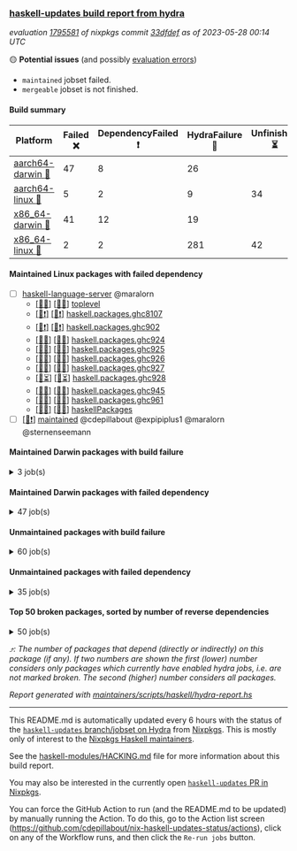 ### [haskell-updates build report from hydra](https://hydra.nixos.org/jobset/nixpkgs/haskell-updates)
*evaluation [1795581](https://hydra.nixos.org/eval/1795581) of nixpkgs commit [33dfdef](https://github.com/NixOS/nixpkgs/commits/33dfdef1d3893a49c28247a5b2104b2257056f87) as of 2023-05-28 00:14 UTC*

:yellow_circle: **Potential issues** (and possibly [evaluation errors](https://hydra.nixos.org/jobset/nixpkgs/haskell-updates))
  * `maintained` jobset failed.
  * `mergeable` jobset is not finished.

#### Build summary

 | Platform | Failed :x: | DependencyFailed :heavy_exclamation_mark: | HydraFailure :construction: | Unfinished :hourglass_flowing_sand: | Success :heavy_check_mark: | 
 | --- | --- | --- | --- | --- | --- | 
 | [aarch64-darwin :green_apple:](https://hydra.nixos.org/eval/1795581?filter=.aarch64-darwin) | 47 | 8 | 26 |  | 6433 | 
 | [aarch64-linux :iphone:](https://hydra.nixos.org/eval/1795581?filter=.aarch64-linux) | 5 | 2 | 9 | 34 | 6559 | 
 | [x86_64-darwin :apple:](https://hydra.nixos.org/eval/1795581?filter=.x86_64-darwin) | 41 | 12 | 19 |  | 6462 | 
 | [x86_64-linux :penguin:](https://hydra.nixos.org/eval/1795581?filter=.x86_64-linux) | 2 | 2 | 281 | 42 | 6329 | 
#### Maintained Linux packages with failed dependency
- [ ] [haskell-language-server](https://hydra.nixos.org/eval/1795581?filter=haskell-language-server) @maralorn
  - [[:iphone::construction:]](https://hydra.nixos.org/build/220674954) [[:penguin::construction:]](https://hydra.nixos.org/build/220668556) [toplevel](https://hydra.nixos.org/eval/1795581?filter=haskell-language-server)
  - [[:iphone::heavy_exclamation_mark:]](https://hydra.nixos.org/build/221745292) [[:penguin::heavy_exclamation_mark:]](https://hydra.nixos.org/build/221745296) [haskell.packages.ghc8107](https://hydra.nixos.org/eval/1795581?filter=haskell.packages.ghc8107.haskell-language-server)
  - [[:iphone::heavy_exclamation_mark:]](https://hydra.nixos.org/build/221745294) [[:penguin::heavy_exclamation_mark:]](https://hydra.nixos.org/build/221745299) [haskell.packages.ghc902](https://hydra.nixos.org/eval/1795581?filter=haskell.packages.ghc902.haskell-language-server)
  - [[:iphone::construction:]](https://hydra.nixos.org/build/220667219) [[:penguin::construction:]](https://hydra.nixos.org/build/220672480) [haskell.packages.ghc924](https://hydra.nixos.org/eval/1795581?filter=haskell.packages.ghc924.haskell-language-server)
  - [[:iphone::construction:]](https://hydra.nixos.org/build/220680070) [[:penguin::construction:]](https://hydra.nixos.org/build/220675760) [haskell.packages.ghc925](https://hydra.nixos.org/eval/1795581?filter=haskell.packages.ghc925.haskell-language-server)
  - [[:iphone::construction:]](https://hydra.nixos.org/build/220671491) [[:penguin::construction:]](https://hydra.nixos.org/build/220669832) [haskell.packages.ghc926](https://hydra.nixos.org/eval/1795581?filter=haskell.packages.ghc926.haskell-language-server)
  - [[:iphone::construction:]](https://hydra.nixos.org/build/220668489) [[:penguin::construction:]](https://hydra.nixos.org/build/220670980) [haskell.packages.ghc927](https://hydra.nixos.org/eval/1795581?filter=haskell.packages.ghc927.haskell-language-server)
  - [[:iphone::hourglass_flowing_sand:]](https://hydra.nixos.org/build/221815896) [[:penguin::hourglass_flowing_sand:]](https://hydra.nixos.org/build/221815898) [haskell.packages.ghc928](https://hydra.nixos.org/eval/1795581?filter=haskell.packages.ghc928.haskell-language-server)
  - [[:iphone::construction:]](https://hydra.nixos.org/build/220679066) [[:penguin::construction:]](https://hydra.nixos.org/build/220677753) [haskell.packages.ghc945](https://hydra.nixos.org/eval/1795581?filter=haskell.packages.ghc945.haskell-language-server)
  - [[:iphone::construction:]](https://hydra.nixos.org/build/220673971) [[:penguin::construction:]](https://hydra.nixos.org/build/220672856) [haskell.packages.ghc961](https://hydra.nixos.org/eval/1795581?filter=haskell.packages.ghc961.haskell-language-server)
  - [[:iphone::construction:]](https://hydra.nixos.org/build/220667119) [[:penguin::construction:]](https://hydra.nixos.org/build/220675067) [haskellPackages](https://hydra.nixos.org/eval/1795581?filter=haskellPackages.haskell-language-server)
- [ ] [[:penguin::heavy_exclamation_mark:]](https://hydra.nixos.org/build/221799697) [maintained](https://hydra.nixos.org/eval/1795581?filter=maintained) @cdepillabout @expipiplus1 @maralorn @sternenseemann
#### Maintained Darwin packages with build failure
<details><summary>3 job(s) </summary>

- [ ] [gitit](https://hydra.nixos.org/eval/1795581?filter=gitit) @Profpatsch @sternenseemann
  - [[:green_apple::x:]](https://hydra.nixos.org/build/221789160) [[:apple::heavy_check_mark:]](https://hydra.nixos.org/build/221788917) [toplevel](https://hydra.nixos.org/eval/1795581?filter=gitit)
  - [[:green_apple::heavy_check_mark:]](https://hydra.nixos.org/build/221788954) [[:apple::heavy_check_mark:]](https://hydra.nixos.org/build/221789016) [haskellPackages](https://hydra.nixos.org/eval/1795581?filter=haskellPackages.gitit)
</details>

#### Maintained Darwin packages with failed dependency
<details><summary>47 job(s) </summary>

- [ ] [cabal2nix](https://hydra.nixos.org/eval/1795581?filter=cabal2nix) @sternenseemann
  - [[:green_apple::heavy_check_mark:]](https://hydra.nixos.org/build/221799765) [[:apple::heavy_exclamation_mark:]](https://hydra.nixos.org/build/221799661) [toplevel](https://hydra.nixos.org/eval/1795581?filter=cabal2nix)
  - [[:green_apple::heavy_check_mark:]](https://hydra.nixos.org/build/220677603) [[:apple::heavy_check_mark:]](https://hydra.nixos.org/build/220680026) [haskell.packages.ghc8107](https://hydra.nixos.org/eval/1795581?filter=haskell.packages.ghc8107.cabal2nix)
  -  [[:apple::heavy_check_mark:]](https://hydra.nixos.org/build/220675559) [haskell.packages.ghc884](https://hydra.nixos.org/eval/1795581?filter=haskell.packages.ghc884.cabal2nix)
  - [[:green_apple::heavy_check_mark:]](https://hydra.nixos.org/build/220664235) [[:apple::heavy_check_mark:]](https://hydra.nixos.org/build/220662951) [haskell.packages.ghc902](https://hydra.nixos.org/eval/1795581?filter=haskell.packages.ghc902.cabal2nix)
  - [[:green_apple::heavy_check_mark:]](https://hydra.nixos.org/build/220664789) [[:apple::heavy_check_mark:]](https://hydra.nixos.org/build/220678995) [haskell.packages.ghc924](https://hydra.nixos.org/eval/1795581?filter=haskell.packages.ghc924.cabal2nix)
  - [[:green_apple::heavy_check_mark:]](https://hydra.nixos.org/build/220674255) [[:apple::heavy_check_mark:]](https://hydra.nixos.org/build/220681030) [haskell.packages.ghc925](https://hydra.nixos.org/eval/1795581?filter=haskell.packages.ghc925.cabal2nix)
  - [[:green_apple::heavy_check_mark:]](https://hydra.nixos.org/build/220678701) [[:apple::heavy_check_mark:]](https://hydra.nixos.org/build/220674814) [haskell.packages.ghc926](https://hydra.nixos.org/eval/1795581?filter=haskell.packages.ghc926.cabal2nix)
  - [[:green_apple::heavy_check_mark:]](https://hydra.nixos.org/build/220671418) [[:apple::heavy_check_mark:]](https://hydra.nixos.org/build/220673140) [haskell.packages.ghc927](https://hydra.nixos.org/eval/1795581?filter=haskell.packages.ghc927.cabal2nix)
  - [[:green_apple::heavy_check_mark:]](https://hydra.nixos.org/build/221815885) [[:apple::heavy_check_mark:]](https://hydra.nixos.org/build/221815857) [haskell.packages.ghc928](https://hydra.nixos.org/eval/1795581?filter=haskell.packages.ghc928.cabal2nix)
  - [[:green_apple::heavy_check_mark:]](https://hydra.nixos.org/build/220672751) [[:apple::heavy_check_mark:]](https://hydra.nixos.org/build/220676712) [haskell.packages.ghc945](https://hydra.nixos.org/eval/1795581?filter=haskell.packages.ghc945.cabal2nix)
  - [[:green_apple::heavy_check_mark:]](https://hydra.nixos.org/build/220680877) [[:apple::heavy_check_mark:]](https://hydra.nixos.org/build/220672412) [haskellPackages](https://hydra.nixos.org/eval/1795581?filter=haskellPackages.cabal2nix)
- [ ] [ghc](https://hydra.nixos.org/eval/1795581?filter=ghc) @cdepillabout @expipiplus1 @guibou @maralorn @sternenseemann
  - [[:green_apple::heavy_check_mark:]](https://hydra.nixos.org/build/219807464) [[:apple::heavy_check_mark:]](https://hydra.nixos.org/build/219802173) [haskellPackages](https://hydra.nixos.org/eval/1795581?filter=haskellPackages.ghc)
  - [[:green_apple::heavy_check_mark:]](https://hydra.nixos.org/build/221799693) [[:apple::heavy_exclamation_mark:]](https://hydra.nixos.org/build/221799757) [pkgsCross.ghcjs.haskell.packages.ghcHEAD](https://hydra.nixos.org/eval/1795581?filter=pkgsCross.ghcjs.haskell.packages.ghcHEAD.ghc)
  - [[:green_apple::heavy_check_mark:]](https://hydra.nixos.org/build/221799634) [[:apple::heavy_exclamation_mark:]](https://hydra.nixos.org/build/221799632) [pkgsCross.ghcjs.haskellPackages](https://hydra.nixos.org/eval/1795581?filter=pkgsCross.ghcjs.haskellPackages.ghc)
- [ ] [haskell-language-server](https://hydra.nixos.org/eval/1795581?filter=haskell-language-server) @maralorn
  - [[:green_apple::construction:]](https://hydra.nixos.org/build/220671651) [[:apple::construction:]](https://hydra.nixos.org/build/220674674) [toplevel](https://hydra.nixos.org/eval/1795581?filter=haskell-language-server)
  - [[:green_apple::heavy_exclamation_mark:]](https://hydra.nixos.org/build/221745303) [[:apple::heavy_exclamation_mark:]](https://hydra.nixos.org/build/221745302) [haskell.packages.ghc8107](https://hydra.nixos.org/eval/1795581?filter=haskell.packages.ghc8107.haskell-language-server)
  - [[:green_apple::heavy_exclamation_mark:]](https://hydra.nixos.org/build/221745291) [[:apple::heavy_exclamation_mark:]](https://hydra.nixos.org/build/221745297) [haskell.packages.ghc902](https://hydra.nixos.org/eval/1795581?filter=haskell.packages.ghc902.haskell-language-server)
  - [[:green_apple::construction:]](https://hydra.nixos.org/build/220669910) [[:apple::construction:]](https://hydra.nixos.org/build/220673658) [haskell.packages.ghc924](https://hydra.nixos.org/eval/1795581?filter=haskell.packages.ghc924.haskell-language-server)
  - [[:green_apple::construction:]](https://hydra.nixos.org/build/220678891) [[:apple::construction:]](https://hydra.nixos.org/build/220673143) [haskell.packages.ghc925](https://hydra.nixos.org/eval/1795581?filter=haskell.packages.ghc925.haskell-language-server)
  - [[:green_apple::construction:]](https://hydra.nixos.org/build/220678748) [[:apple::construction:]](https://hydra.nixos.org/build/220664423) [haskell.packages.ghc926](https://hydra.nixos.org/eval/1795581?filter=haskell.packages.ghc926.haskell-language-server)
  - [[:green_apple::construction:]](https://hydra.nixos.org/build/220666573) [[:apple::construction:]](https://hydra.nixos.org/build/220666424) [haskell.packages.ghc927](https://hydra.nixos.org/eval/1795581?filter=haskell.packages.ghc927.haskell-language-server)
  - [[:green_apple::heavy_exclamation_mark:]](https://hydra.nixos.org/build/221815839) [[:apple::heavy_exclamation_mark:]](https://hydra.nixos.org/build/221815833) [haskell.packages.ghc928](https://hydra.nixos.org/eval/1795581?filter=haskell.packages.ghc928.haskell-language-server)
  - [[:green_apple::construction:]](https://hydra.nixos.org/build/220665154) [[:apple::construction:]](https://hydra.nixos.org/build/220671071) [haskell.packages.ghc945](https://hydra.nixos.org/eval/1795581?filter=haskell.packages.ghc945.haskell-language-server)
  - [[:green_apple::construction:]](https://hydra.nixos.org/build/220663355) [[:apple::construction:]](https://hydra.nixos.org/build/220666320) [haskell.packages.ghc961](https://hydra.nixos.org/eval/1795581?filter=haskell.packages.ghc961.haskell-language-server)
  - [[:green_apple::construction:]](https://hydra.nixos.org/build/220673221) [[:apple::construction:]](https://hydra.nixos.org/build/220666377) [haskellPackages](https://hydra.nixos.org/eval/1795581?filter=haskellPackages.haskell-language-server)
- [ ] [nix-paths](https://hydra.nixos.org/eval/1795581?filter=nix-paths) @peti
  - [[:green_apple::heavy_check_mark:]](https://hydra.nixos.org/build/221799720) [[:apple::heavy_exclamation_mark:]](https://hydra.nixos.org/build/221799681) [haskell.packages.ghc8107](https://hydra.nixos.org/eval/1795581?filter=haskell.packages.ghc8107.nix-paths)
  -  [[:apple::heavy_exclamation_mark:]](https://hydra.nixos.org/build/221799713) [haskell.packages.ghc884](https://hydra.nixos.org/eval/1795581?filter=haskell.packages.ghc884.nix-paths)
  - [[:green_apple::heavy_check_mark:]](https://hydra.nixos.org/build/221799650) [[:apple::heavy_exclamation_mark:]](https://hydra.nixos.org/build/221799759) [haskell.packages.ghc902](https://hydra.nixos.org/eval/1795581?filter=haskell.packages.ghc902.nix-paths)
  - [[:green_apple::heavy_check_mark:]](https://hydra.nixos.org/build/221799660) [[:apple::heavy_exclamation_mark:]](https://hydra.nixos.org/build/221799717) [haskell.packages.ghc924](https://hydra.nixos.org/eval/1795581?filter=haskell.packages.ghc924.nix-paths)
  - [[:green_apple::heavy_check_mark:]](https://hydra.nixos.org/build/221799631) [[:apple::heavy_exclamation_mark:]](https://hydra.nixos.org/build/221799721) [haskell.packages.ghc925](https://hydra.nixos.org/eval/1795581?filter=haskell.packages.ghc925.nix-paths)
  - [[:green_apple::heavy_check_mark:]](https://hydra.nixos.org/build/221799738) [[:apple::heavy_exclamation_mark:]](https://hydra.nixos.org/build/221799732) [haskell.packages.ghc926](https://hydra.nixos.org/eval/1795581?filter=haskell.packages.ghc926.nix-paths)
  - [[:green_apple::heavy_check_mark:]](https://hydra.nixos.org/build/221799705) [[:apple::heavy_exclamation_mark:]](https://hydra.nixos.org/build/221799753) [haskell.packages.ghc927](https://hydra.nixos.org/eval/1795581?filter=haskell.packages.ghc927.nix-paths)
  - [[:green_apple::heavy_check_mark:]](https://hydra.nixos.org/build/221815878) [[:apple::heavy_exclamation_mark:]](https://hydra.nixos.org/build/221815837) [haskell.packages.ghc928](https://hydra.nixos.org/eval/1795581?filter=haskell.packages.ghc928.nix-paths)
  - [[:green_apple::heavy_check_mark:]](https://hydra.nixos.org/build/221799749) [[:apple::heavy_exclamation_mark:]](https://hydra.nixos.org/build/221799683) [haskell.packages.ghc945](https://hydra.nixos.org/eval/1795581?filter=haskell.packages.ghc945.nix-paths)
  - [[:green_apple::heavy_check_mark:]](https://hydra.nixos.org/build/221799657) [[:apple::heavy_exclamation_mark:]](https://hydra.nixos.org/build/221799740) [haskell.packages.ghc961](https://hydra.nixos.org/eval/1795581?filter=haskell.packages.ghc961.nix-paths)
  - [[:green_apple::heavy_check_mark:]](https://hydra.nixos.org/build/221799652) [[:apple::heavy_exclamation_mark:]](https://hydra.nixos.org/build/221799678) [haskellPackages](https://hydra.nixos.org/eval/1795581?filter=haskellPackages.nix-paths)
- [ ] [nvfetcher](https://hydra.nixos.org/eval/1795581?filter=nvfetcher) @berberman
  - [[:green_apple::heavy_check_mark:]](https://hydra.nixos.org/build/221799685) [[:apple::heavy_exclamation_mark:]](https://hydra.nixos.org/build/221799664) [toplevel](https://hydra.nixos.org/eval/1795581?filter=nvfetcher)
  - [[:green_apple::heavy_check_mark:]](https://hydra.nixos.org/build/221799761) [[:apple::heavy_exclamation_mark:]](https://hydra.nixos.org/build/221799640) [haskellPackages](https://hydra.nixos.org/eval/1795581?filter=haskellPackages.nvfetcher)
- [ ] [[:green_apple::heavy_exclamation_mark:]](https://hydra.nixos.org/build/220674599) [[:apple::construction:]](https://hydra.nixos.org/build/220665526) [haskellPackages.streamly-lmdb](https://hydra.nixos.org/eval/1795581?filter=haskellPackages.streamly-lmdb) @shlok
- [ ] [update-nix-fetchgit](https://hydra.nixos.org/eval/1795581?filter=update-nix-fetchgit) @expipiplus1 @sorki
  - [[:green_apple::heavy_check_mark:]](https://hydra.nixos.org/build/221799745) [[:apple::heavy_exclamation_mark:]](https://hydra.nixos.org/build/221799626) [toplevel](https://hydra.nixos.org/eval/1795581?filter=update-nix-fetchgit)
  - [[:green_apple::heavy_check_mark:]](https://hydra.nixos.org/build/221799630) [[:apple::heavy_exclamation_mark:]](https://hydra.nixos.org/build/221799689) [haskellPackages](https://hydra.nixos.org/eval/1795581?filter=haskellPackages.update-nix-fetchgit)
</details>

#### Unmaintained packages with build failure
<details><summary>60 job(s) </summary>

- [ ] [[:green_apple::x:]](https://hydra.nixos.org/build/220667266) [[:iphone::heavy_check_mark:]](https://hydra.nixos.org/build/220672591) [[:apple::heavy_check_mark:]](https://hydra.nixos.org/build/220666229) [[:penguin::heavy_check_mark:]](https://hydra.nixos.org/build/220663004) [haskellPackages.di-core](https://hydra.nixos.org/eval/1795581?filter=haskellPackages.di-core)  :arrow_heading_up: 8 | 11
- [ ] [[:green_apple::x:]](https://hydra.nixos.org/build/221759939) [[:iphone::hourglass_flowing_sand:]](https://hydra.nixos.org/build/221759945) [[:apple::x:]](https://hydra.nixos.org/build/221759859) [[:penguin::hourglass_flowing_sand:]](https://hydra.nixos.org/build/221759933) [haskellPackages.inline-r](https://hydra.nixos.org/eval/1795581?filter=haskellPackages.inline-r)  :arrow_heading_up: 1 | 4
- [ ] [[:green_apple::heavy_check_mark:]](https://hydra.nixos.org/build/219814299) [[:iphone::x:]](https://hydra.nixos.org/build/219825954) [[:apple::heavy_check_mark:]](https://hydra.nixos.org/build/219822238) [[:penguin::heavy_check_mark:]](https://hydra.nixos.org/build/219821736) [haskellPackages.long-double](https://hydra.nixos.org/eval/1795581?filter=haskellPackages.long-double)  :arrow_heading_up: 1 | 2
- [ ] [[:green_apple::x:]](https://hydra.nixos.org/build/220663914) [[:iphone::heavy_check_mark:]](https://hydra.nixos.org/build/220667392) [[:apple::construction:]](https://hydra.nixos.org/build/220663478) [[:penguin::heavy_check_mark:]](https://hydra.nixos.org/build/220664487) [haskellPackages.posix-socket](https://hydra.nixos.org/eval/1795581?filter=haskellPackages.posix-socket)  :arrow_heading_up: 1 | 2
- [ ] [[:green_apple::x:]](https://hydra.nixos.org/build/219822134) [[:iphone::heavy_check_mark:]](https://hydra.nixos.org/build/220654727) [[:apple::x:]](https://hydra.nixos.org/build/219812749) [[:penguin::heavy_check_mark:]](https://hydra.nixos.org/build/220654786) [haskellPackages.openal-ffi](https://hydra.nixos.org/eval/1795581?filter=haskellPackages.openal-ffi)  :arrow_heading_up: 1 | 1
- [ ] [[:green_apple::heavy_check_mark:]](https://hydra.nixos.org/build/219822225) [[:iphone::x:]](https://hydra.nixos.org/build/219803223) [[:apple::heavy_check_mark:]](https://hydra.nixos.org/build/219803406) [[:penguin::heavy_check_mark:]](https://hydra.nixos.org/build/219805721) [haskellPackages.freetype2](https://hydra.nixos.org/eval/1795581?filter=haskellPackages.freetype2)  :arrow_heading_up: 0 | 11
- [ ] [[:green_apple::x:]](https://hydra.nixos.org/build/219812129) [[:iphone::heavy_check_mark:]](https://hydra.nixos.org/build/219809287) [[:apple::x:]](https://hydra.nixos.org/build/219811502) [[:penguin::heavy_check_mark:]](https://hydra.nixos.org/build/219816947) [haskellPackages.llvm-tf](https://hydra.nixos.org/eval/1795581?filter=haskellPackages.llvm-tf)  :arrow_heading_up: 0 | 6
- [ ] [[:green_apple::construction:]](https://hydra.nixos.org/build/220664003) [[:iphone::heavy_check_mark:]](https://hydra.nixos.org/build/220664160) [[:apple::x:]](https://hydra.nixos.org/build/220668969) [[:penguin::heavy_check_mark:]](https://hydra.nixos.org/build/220670378) [haskellPackages.pipes-zlib](https://hydra.nixos.org/eval/1795581?filter=haskellPackages.pipes-zlib)  :arrow_heading_up: 0 | 5
- [ ] [[:green_apple::x:]](https://hydra.nixos.org/build/220662956) [[:iphone::heavy_check_mark:]](https://hydra.nixos.org/build/220675345) [[:apple::heavy_check_mark:]](https://hydra.nixos.org/build/220676979) [[:penguin::heavy_check_mark:]](https://hydra.nixos.org/build/220665680) [haskellPackages.folds](https://hydra.nixos.org/eval/1795581?filter=haskellPackages.folds)  :arrow_heading_up: 0 | 3
- [ ] [[:green_apple::x:]](https://hydra.nixos.org/build/219813459) [[:iphone::x:]](https://hydra.nixos.org/build/219807333) [[:apple::heavy_check_mark:]](https://hydra.nixos.org/build/219815125) [[:penguin::heavy_check_mark:]](https://hydra.nixos.org/build/219809651) [haskellPackages.picosat](https://hydra.nixos.org/eval/1795581?filter=haskellPackages.picosat)  :arrow_heading_up: 0 | 3
- [ ] [[:green_apple::x:]](https://hydra.nixos.org/build/219800520) [[:iphone::heavy_check_mark:]](https://hydra.nixos.org/build/219812915) [[:apple::heavy_check_mark:]](https://hydra.nixos.org/build/219810990) [[:penguin::heavy_check_mark:]](https://hydra.nixos.org/build/219819715) [haskellPackages.LibZip](https://hydra.nixos.org/eval/1795581?filter=haskellPackages.LibZip)  :arrow_heading_up: 0 | 2
- [ ] [[:green_apple::heavy_check_mark:]](https://hydra.nixos.org/build/220675337) [[:iphone::heavy_check_mark:]](https://hydra.nixos.org/build/220674799) [[:apple::x:]](https://hydra.nixos.org/build/220673501) [[:penguin::heavy_check_mark:]](https://hydra.nixos.org/build/220674366) [haskellPackages.quic](https://hydra.nixos.org/eval/1795581?filter=haskellPackages.quic)  :arrow_heading_up: 0 | 2
- [ ] [[:green_apple::x:]](https://hydra.nixos.org/build/220667776) [[:iphone::heavy_check_mark:]](https://hydra.nixos.org/build/220663749) [[:apple::heavy_check_mark:]](https://hydra.nixos.org/build/220663336) [[:penguin::heavy_check_mark:]](https://hydra.nixos.org/build/220680678) [haskellPackages.rocksdb-haskell](https://hydra.nixos.org/eval/1795581?filter=haskellPackages.rocksdb-haskell)  :arrow_heading_up: 0 | 2
- [ ] [[:green_apple::construction:]](https://hydra.nixos.org/build/220674495) [[:iphone::heavy_check_mark:]](https://hydra.nixos.org/build/220670948) [[:apple::x:]](https://hydra.nixos.org/build/220672647) [[:penguin::heavy_check_mark:]](https://hydra.nixos.org/build/220665306) [haskellPackages.h-raylib](https://hydra.nixos.org/eval/1795581?filter=haskellPackages.h-raylib)  :arrow_heading_up: 0 | 1
- [ ] [[:green_apple::x:]](https://hydra.nixos.org/build/219825934) [[:iphone::heavy_check_mark:]](https://hydra.nixos.org/build/219821588) [[:apple::x:]](https://hydra.nixos.org/build/219816946) [[:penguin::heavy_check_mark:]](https://hydra.nixos.org/build/219801127) [haskellPackages.hamid](https://hydra.nixos.org/eval/1795581?filter=haskellPackages.hamid)  :arrow_heading_up: 0 | 1
- [ ] [[:green_apple::x:]](https://hydra.nixos.org/build/219819697) [[:iphone::heavy_check_mark:]](https://hydra.nixos.org/build/219822624) [[:apple::x:]](https://hydra.nixos.org/build/219800704) [[:penguin::heavy_check_mark:]](https://hydra.nixos.org/build/219816187) [haskellPackages.huckleberry](https://hydra.nixos.org/eval/1795581?filter=haskellPackages.huckleberry)  :arrow_heading_up: 0 | 1
- [ ] [[:green_apple::heavy_check_mark:]](https://hydra.nixos.org/build/220680094) [[:iphone::heavy_check_mark:]](https://hydra.nixos.org/build/220667181) [[:apple::heavy_check_mark:]](https://hydra.nixos.org/build/220669571) [[:penguin::x:]](https://hydra.nixos.org/build/220680646) [haskellPackages.openai-servant](https://hydra.nixos.org/eval/1795581?filter=haskellPackages.openai-servant)  :arrow_heading_up: 0 | 1
- [ ] [[:green_apple::x:]](https://hydra.nixos.org/build/219820633) [[:iphone::heavy_check_mark:]](https://hydra.nixos.org/build/219806252) [[:apple::x:]](https://hydra.nixos.org/build/219824785) [[:penguin::heavy_check_mark:]](https://hydra.nixos.org/build/219812547) [haskellPackages.select](https://hydra.nixos.org/eval/1795581?filter=haskellPackages.select)  :arrow_heading_up: 0 | 1
- [ ] [[:green_apple::x:]](https://hydra.nixos.org/build/220664008) [[:iphone::heavy_check_mark:]](https://hydra.nixos.org/build/220669896) [[:apple::x:]](https://hydra.nixos.org/build/220668553) [[:penguin::heavy_check_mark:]](https://hydra.nixos.org/build/220664077) [haskellPackages.sysinfo](https://hydra.nixos.org/eval/1795581?filter=haskellPackages.sysinfo)  :arrow_heading_up: 0 | 1
- [ ] [[:green_apple::heavy_check_mark:]](https://hydra.nixos.org/build/220666676) [[:iphone::heavy_check_mark:]](https://hydra.nixos.org/build/220677456) [[:apple::x:]](https://hydra.nixos.org/build/220679040) [[:penguin::heavy_check_mark:]](https://hydra.nixos.org/build/220663626) [haskellPackages.FractalArt](https://hydra.nixos.org/eval/1795581?filter=haskellPackages.FractalArt) 
- [ ] [[:green_apple::heavy_check_mark:]](https://hydra.nixos.org/build/219804981) [[:iphone::x:]](https://hydra.nixos.org/build/219820285) [[:apple::heavy_check_mark:]](https://hydra.nixos.org/build/219811233) [[:penguin::heavy_check_mark:]](https://hydra.nixos.org/build/219808597) [haskellPackages.HsASA](https://hydra.nixos.org/eval/1795581?filter=haskellPackages.HsASA) 
- [ ] [[:green_apple::x:]](https://hydra.nixos.org/build/219814180) [[:iphone::heavy_check_mark:]](https://hydra.nixos.org/build/220654625) [[:apple::x:]](https://hydra.nixos.org/build/219800504) [[:penguin::heavy_check_mark:]](https://hydra.nixos.org/build/220654775) [haskellPackages.al](https://hydra.nixos.org/eval/1795581?filter=haskellPackages.al) 
- [ ] [[:green_apple::heavy_check_mark:]](https://hydra.nixos.org/build/220668788) [[:iphone::heavy_check_mark:]](https://hydra.nixos.org/build/220668407) [[:apple::x:]](https://hydra.nixos.org/build/220675331) [[:penguin::heavy_check_mark:]](https://hydra.nixos.org/build/220669322) [haskellPackages.env-extra](https://hydra.nixos.org/eval/1795581?filter=haskellPackages.env-extra) 
- [ ] [[:green_apple::construction:]](https://hydra.nixos.org/build/220666028) [[:iphone::heavy_check_mark:]](https://hydra.nixos.org/build/220673941) [[:apple::x:]](https://hydra.nixos.org/build/220667021) [[:penguin::heavy_check_mark:]](https://hydra.nixos.org/build/220668977) [haskellPackages.epub-tools](https://hydra.nixos.org/eval/1795581?filter=haskellPackages.epub-tools) 
- [ ] [[:green_apple::x:]](https://hydra.nixos.org/build/220679754) [[:iphone::heavy_check_mark:]](https://hydra.nixos.org/build/220663220) [[:apple::heavy_check_mark:]](https://hydra.nixos.org/build/220666586) [[:penguin::heavy_check_mark:]](https://hydra.nixos.org/build/220669034) [haskellPackages.executable-hash](https://hydra.nixos.org/eval/1795581?filter=haskellPackages.executable-hash) 
- [ ] [[:green_apple::x:]](https://hydra.nixos.org/build/219809876) [[:iphone::heavy_check_mark:]](https://hydra.nixos.org/build/219804080) [[:apple::x:]](https://hydra.nixos.org/build/219823069) [[:penguin::heavy_check_mark:]](https://hydra.nixos.org/build/219807643) [haskellPackages.float128](https://hydra.nixos.org/eval/1795581?filter=haskellPackages.float128) 
- [ ] [[:green_apple::x:]](https://hydra.nixos.org/build/219801234) [[:iphone::heavy_check_mark:]](https://hydra.nixos.org/build/219826945) [[:apple::x:]](https://hydra.nixos.org/build/219804199) [[:penguin::heavy_check_mark:]](https://hydra.nixos.org/build/219813269) [haskellPackages.fudgets](https://hydra.nixos.org/eval/1795581?filter=haskellPackages.fudgets) 
- [ ] [[:green_apple::x:]](https://hydra.nixos.org/build/220663823) [[:iphone::heavy_check_mark:]](https://hydra.nixos.org/build/220667000) [[:apple::x:]](https://hydra.nixos.org/build/220681099) [[:penguin::heavy_check_mark:]](https://hydra.nixos.org/build/220677047) [haskellPackages.gerrit](https://hydra.nixos.org/eval/1795581?filter=haskellPackages.gerrit) 
- [ ] [[:green_apple::x:]](https://hydra.nixos.org/build/220664698) [[:apple::construction:]](https://hydra.nixos.org/build/220666452) [haskellPackages.gtk-mac-integration](https://hydra.nixos.org/eval/1795581?filter=haskellPackages.gtk-mac-integration) 
- [ ] [[:green_apple::x:]](https://hydra.nixos.org/build/220665066) [[:apple::construction:]](https://hydra.nixos.org/build/220677797) [haskellPackages.gtk3-mac-integration](https://hydra.nixos.org/eval/1795581?filter=haskellPackages.gtk3-mac-integration) 
- [ ] [[:green_apple::x:]](https://hydra.nixos.org/build/220665837) [[:iphone::heavy_check_mark:]](https://hydra.nixos.org/build/220676244) [[:apple::x:]](https://hydra.nixos.org/build/220671509) [[:penguin::heavy_check_mark:]](https://hydra.nixos.org/build/220678334) [haskellPackages.hinotify-conduit](https://hydra.nixos.org/eval/1795581?filter=haskellPackages.hinotify-conduit) 
- [ ] [[:green_apple::x:]](https://hydra.nixos.org/build/221789035) [[:iphone::construction:]](https://hydra.nixos.org/build/220666984) [[:apple::x:]](https://hydra.nixos.org/build/221788751) [[:penguin::x:]](https://hydra.nixos.org/build/220670881) [haskellPackages.hprox](https://hydra.nixos.org/eval/1795581?filter=haskellPackages.hprox) 
- [ ] [[:green_apple::x:]](https://hydra.nixos.org/build/219821028) [[:iphone::heavy_check_mark:]](https://hydra.nixos.org/build/219807066) [[:apple::x:]](https://hydra.nixos.org/build/219813734) [[:penguin::heavy_check_mark:]](https://hydra.nixos.org/build/219804801) [haskellPackages.hsshellscript](https://hydra.nixos.org/eval/1795581?filter=haskellPackages.hsshellscript) 
- [ ] [[:green_apple::x:]](https://hydra.nixos.org/build/219810435) [[:iphone::heavy_check_mark:]](https://hydra.nixos.org/build/219825726) [[:apple::x:]](https://hydra.nixos.org/build/219811526) [[:penguin::heavy_check_mark:]](https://hydra.nixos.org/build/219822429) [haskellPackages.hssourceinfo](https://hydra.nixos.org/eval/1795581?filter=haskellPackages.hssourceinfo) 
- [ ] [[:green_apple::construction:]](https://hydra.nixos.org/build/220678028) [[:iphone::heavy_check_mark:]](https://hydra.nixos.org/build/220663334) [[:apple::x:]](https://hydra.nixos.org/build/220676920) [[:penguin::heavy_check_mark:]](https://hydra.nixos.org/build/220667254) [haskellPackages.hunspell-hs](https://hydra.nixos.org/eval/1795581?filter=haskellPackages.hunspell-hs) 
- [ ] [[:apple::x:]](https://hydra.nixos.org/build/220679278) [[:penguin::heavy_check_mark:]](https://hydra.nixos.org/build/220668669) [haskellPackages.inline-asm](https://hydra.nixos.org/eval/1795581?filter=haskellPackages.inline-asm) 
- [ ] [[:green_apple::x:]](https://hydra.nixos.org/build/220675129) [[:iphone::heavy_check_mark:]](https://hydra.nixos.org/build/220666017) [[:apple::x:]](https://hydra.nixos.org/build/220672131) [[:penguin::heavy_check_mark:]](https://hydra.nixos.org/build/220668910) [haskellPackages.interprocess](https://hydra.nixos.org/eval/1795581?filter=haskellPackages.interprocess) 
- [ ] [[:green_apple::x:]](https://hydra.nixos.org/build/220663530) [[:iphone::heavy_check_mark:]](https://hydra.nixos.org/build/220678870) [[:apple::x:]](https://hydra.nixos.org/build/220678665) [[:penguin::heavy_check_mark:]](https://hydra.nixos.org/build/220675835) [haskellPackages.intricacy](https://hydra.nixos.org/eval/1795581?filter=haskellPackages.intricacy) 
- [ ] [[:green_apple::x:]](https://hydra.nixos.org/build/220666058) [[:iphone::heavy_check_mark:]](https://hydra.nixos.org/build/220677206) [[:apple::x:]](https://hydra.nixos.org/build/220676170) [[:penguin::heavy_check_mark:]](https://hydra.nixos.org/build/220677537) [haskellPackages.ipcvar](https://hydra.nixos.org/eval/1795581?filter=haskellPackages.ipcvar) 
- [ ] [[:green_apple::x:]](https://hydra.nixos.org/build/219800542) [[:apple::x:]](https://hydra.nixos.org/build/219820765) [haskellPackages.kqueue](https://hydra.nixos.org/eval/1795581?filter=haskellPackages.kqueue) 
- [ ] [[:green_apple::x:]](https://hydra.nixos.org/build/220663666) [[:iphone::heavy_check_mark:]](https://hydra.nixos.org/build/220666513) [[:apple::heavy_check_mark:]](https://hydra.nixos.org/build/220674246) [[:penguin::heavy_check_mark:]](https://hydra.nixos.org/build/220671788) [haskellPackages.leveldb-haskell-fork](https://hydra.nixos.org/eval/1795581?filter=haskellPackages.leveldb-haskell-fork) 
- [ ] [[:green_apple::x:]](https://hydra.nixos.org/build/219822295) [[:iphone::heavy_check_mark:]](https://hydra.nixos.org/build/219818808) [[:apple::x:]](https://hydra.nixos.org/build/219814308) [[:penguin::heavy_check_mark:]](https://hydra.nixos.org/build/219826096) [haskellPackages.linux-framebuffer](https://hydra.nixos.org/eval/1795581?filter=haskellPackages.linux-framebuffer) 
- [ ] [[:green_apple::x:]](https://hydra.nixos.org/build/220678588) [[:iphone::heavy_check_mark:]](https://hydra.nixos.org/build/220669681) [[:apple::x:]](https://hydra.nixos.org/build/220665896) [[:penguin::heavy_check_mark:]](https://hydra.nixos.org/build/220666608) [haskellPackages.memzero](https://hydra.nixos.org/eval/1795581?filter=haskellPackages.memzero) 
- [ ] [[:green_apple::x:]](https://hydra.nixos.org/build/221799709) [[:iphone::hourglass_flowing_sand:]](https://hydra.nixos.org/build/221799669) [[:apple::heavy_exclamation_mark:]](https://hydra.nixos.org/build/221799699) [[:penguin::hourglass_flowing_sand:]](https://hydra.nixos.org/build/221799767) [haskellPackages.nix-serve-ng](https://hydra.nixos.org/eval/1795581?filter=haskellPackages.nix-serve-ng) 
- [ ] [[:green_apple::x:]](https://hydra.nixos.org/build/220669328) [[:iphone::heavy_check_mark:]](https://hydra.nixos.org/build/220672682) [[:apple::construction:]](https://hydra.nixos.org/build/220663980) [[:penguin::heavy_check_mark:]](https://hydra.nixos.org/build/220677561) [haskellPackages.persistent-pagination](https://hydra.nixos.org/eval/1795581?filter=haskellPackages.persistent-pagination) 
- [ ] [[:green_apple::construction:]](https://hydra.nixos.org/build/220670688) [[:iphone::heavy_check_mark:]](https://hydra.nixos.org/build/220673411) [[:apple::x:]](https://hydra.nixos.org/build/220679370) [[:penguin::heavy_check_mark:]](https://hydra.nixos.org/build/220680712) [haskellPackages.phatsort](https://hydra.nixos.org/eval/1795581?filter=haskellPackages.phatsort) 
- [ ] [[:green_apple::x:]](https://hydra.nixos.org/build/220671408) [[:iphone::heavy_check_mark:]](https://hydra.nixos.org/build/220677073) [[:apple::x:]](https://hydra.nixos.org/build/220678684) [[:penguin::heavy_check_mark:]](https://hydra.nixos.org/build/220667629) [haskellPackages.ping-wrapper](https://hydra.nixos.org/eval/1795581?filter=haskellPackages.ping-wrapper) 
- [ ] [[:green_apple::x:]](https://hydra.nixos.org/build/220675618) [[:iphone::heavy_check_mark:]](https://hydra.nixos.org/build/220663840) [[:apple::x:]](https://hydra.nixos.org/build/220671638) [[:penguin::heavy_check_mark:]](https://hydra.nixos.org/build/220672243) [haskellPackages.posix-timer](https://hydra.nixos.org/eval/1795581?filter=haskellPackages.posix-timer) 
- [ ] [[:green_apple::x:]](https://hydra.nixos.org/build/220668876) [[:iphone::heavy_check_mark:]](https://hydra.nixos.org/build/220669898) [[:apple::x:]](https://hydra.nixos.org/build/220663210) [[:penguin::heavy_check_mark:]](https://hydra.nixos.org/build/220675360) [haskellPackages.procex](https://hydra.nixos.org/eval/1795581?filter=haskellPackages.procex) 
- [ ] [[:green_apple::x:]](https://hydra.nixos.org/build/220669367) [[:iphone::heavy_check_mark:]](https://hydra.nixos.org/build/220673784) [[:apple::x:]](https://hydra.nixos.org/build/220664292) [[:penguin::heavy_check_mark:]](https://hydra.nixos.org/build/220666666) [haskellPackages.pthread](https://hydra.nixos.org/eval/1795581?filter=haskellPackages.pthread) 
- [ ] [[:green_apple::x:]](https://hydra.nixos.org/build/220678297) [[:iphone::heavy_check_mark:]](https://hydra.nixos.org/build/220664354) [[:apple::x:]](https://hydra.nixos.org/build/220663049) [[:penguin::heavy_check_mark:]](https://hydra.nixos.org/build/220678586) [haskellPackages.sandwich-webdriver](https://hydra.nixos.org/eval/1795581?filter=haskellPackages.sandwich-webdriver) 
- [ ] [[:green_apple::x:]](https://hydra.nixos.org/build/221788754) [[:iphone::heavy_check_mark:]](https://hydra.nixos.org/build/220677121) [[:apple::x:]](https://hydra.nixos.org/build/221789222) [[:penguin::construction:]](https://hydra.nixos.org/build/220667381) [haskellPackages.servant-serialization](https://hydra.nixos.org/eval/1795581?filter=haskellPackages.servant-serialization) 
- [ ] [[:green_apple::construction:]](https://hydra.nixos.org/build/220680197) [[:iphone::heavy_check_mark:]](https://hydra.nixos.org/build/220666955) [[:apple::x:]](https://hydra.nixos.org/build/220675848) [[:penguin::heavy_check_mark:]](https://hydra.nixos.org/build/220664587) [haskellPackages.tailfile-hinotify](https://hydra.nixos.org/eval/1795581?filter=haskellPackages.tailfile-hinotify) 
- [ ] [[:green_apple::x:]](https://hydra.nixos.org/build/219826291) [[:iphone::heavy_check_mark:]](https://hydra.nixos.org/build/219817389) [[:apple::heavy_check_mark:]](https://hydra.nixos.org/build/219824990) [[:penguin::heavy_check_mark:]](https://hydra.nixos.org/build/219817995) [haskellPackages.unix-simple](https://hydra.nixos.org/eval/1795581?filter=haskellPackages.unix-simple) 
- [ ] [[:green_apple::x:]](https://hydra.nixos.org/build/219809361) [[:iphone::heavy_check_mark:]](https://hydra.nixos.org/build/219803711) [[:apple::heavy_check_mark:]](https://hydra.nixos.org/build/219811479) [[:penguin::heavy_check_mark:]](https://hydra.nixos.org/build/219823027) [tests.haskell.writers](https://hydra.nixos.org/eval/1795581?filter=tests.haskell.writers) 
- [ ] [[:green_apple::x:]](https://hydra.nixos.org/build/220672160) [[:iphone::x:]](https://hydra.nixos.org/build/220668648) [[:apple::heavy_check_mark:]](https://hydra.nixos.org/build/220666710) [[:penguin::heavy_check_mark:]](https://hydra.nixos.org/build/220671330) [haskellPackages.x86-64bit](https://hydra.nixos.org/eval/1795581?filter=haskellPackages.x86-64bit) 
- [ ] [[:green_apple::x:]](https://hydra.nixos.org/build/219822322) [[:iphone::heavy_check_mark:]](https://hydra.nixos.org/build/219825759) [[:apple::x:]](https://hydra.nixos.org/build/219807975) [[:penguin::heavy_check_mark:]](https://hydra.nixos.org/build/219826416) [haskellPackages.xmonad-utils](https://hydra.nixos.org/eval/1795581?filter=haskellPackages.xmonad-utils) 
- [ ] [[:green_apple::x:]](https://hydra.nixos.org/build/219801213) [[:iphone::heavy_check_mark:]](https://hydra.nixos.org/build/219810179) [[:apple::x:]](https://hydra.nixos.org/build/219804083) [[:penguin::heavy_check_mark:]](https://hydra.nixos.org/build/219808253) [haskellPackages.yoga](https://hydra.nixos.org/eval/1795581?filter=haskellPackages.yoga) 
- [ ] [[:green_apple::x:]](https://hydra.nixos.org/build/219816446) [[:iphone::heavy_check_mark:]](https://hydra.nixos.org/build/219820803) [[:apple::x:]](https://hydra.nixos.org/build/219813688) [[:penguin::heavy_check_mark:]](https://hydra.nixos.org/build/219823923) [haskellPackages.zot](https://hydra.nixos.org/eval/1795581?filter=haskellPackages.zot) 
- [ ] [[:green_apple::x:]](https://hydra.nixos.org/build/219824912) [[:iphone::heavy_check_mark:]](https://hydra.nixos.org/build/219799911) [[:apple::x:]](https://hydra.nixos.org/build/219810001) [[:penguin::heavy_check_mark:]](https://hydra.nixos.org/build/219801441) [haskellPackages.zxcvbn-c](https://hydra.nixos.org/eval/1795581?filter=haskellPackages.zxcvbn-c) 
</details>

#### Unmaintained packages with failed dependency
<details><summary>35 job(s) </summary>

- [ ] [[:green_apple::heavy_exclamation_mark:]](https://hydra.nixos.org/build/220665223) [[:iphone::heavy_check_mark:]](https://hydra.nixos.org/build/220664350) [[:apple::heavy_check_mark:]](https://hydra.nixos.org/build/220668366) [[:penguin::heavy_check_mark:]](https://hydra.nixos.org/build/220664977) [haskellPackages.di-handle](https://hydra.nixos.org/eval/1795581?filter=haskellPackages.di-handle)  :arrow_heading_up: 6 | 9
- [ ] [[:green_apple::heavy_exclamation_mark:]](https://hydra.nixos.org/build/220676567) [[:iphone::heavy_check_mark:]](https://hydra.nixos.org/build/220664825) [[:apple::heavy_check_mark:]](https://hydra.nixos.org/build/220667532) [[:penguin::heavy_check_mark:]](https://hydra.nixos.org/build/220674789) [haskellPackages.di-monad](https://hydra.nixos.org/eval/1795581?filter=haskellPackages.di-monad)  :arrow_heading_up: 6 | 9
- [ ] [hoogle](https://hydra.nixos.org/eval/1795581?filter=hoogle)  :arrow_heading_up: 3 | 4
  - [[:green_apple::heavy_check_mark:]](https://hydra.nixos.org/build/221789271) [[:iphone::heavy_check_mark:]](https://hydra.nixos.org/build/220679940) [[:apple::heavy_check_mark:]](https://hydra.nixos.org/build/221788958) [[:penguin::heavy_check_mark:]](https://hydra.nixos.org/build/220667393) [haskell.packages.ghc8107](https://hydra.nixos.org/eval/1795581?filter=haskell.packages.ghc8107.hoogle)
  -  [[:iphone::heavy_check_mark:]](https://hydra.nixos.org/build/220666273) [[:apple::heavy_check_mark:]](https://hydra.nixos.org/build/221789049) [[:penguin::heavy_check_mark:]](https://hydra.nixos.org/build/220670671) [haskell.packages.ghc884](https://hydra.nixos.org/eval/1795581?filter=haskell.packages.ghc884.hoogle)
  - [[:green_apple::heavy_check_mark:]](https://hydra.nixos.org/build/221788944) [[:iphone::heavy_check_mark:]](https://hydra.nixos.org/build/220676665) [[:apple::heavy_check_mark:]](https://hydra.nixos.org/build/221789078) [[:penguin::heavy_check_mark:]](https://hydra.nixos.org/build/220678391) [haskell.packages.ghc902](https://hydra.nixos.org/eval/1795581?filter=haskell.packages.ghc902.hoogle)
  - [[:green_apple::heavy_check_mark:]](https://hydra.nixos.org/build/221788758) [[:iphone::heavy_check_mark:]](https://hydra.nixos.org/build/220680572) [[:apple::heavy_check_mark:]](https://hydra.nixos.org/build/221788996) [[:penguin::heavy_check_mark:]](https://hydra.nixos.org/build/220675236) [haskell.packages.ghc924](https://hydra.nixos.org/eval/1795581?filter=haskell.packages.ghc924.hoogle)
  - [[:green_apple::heavy_exclamation_mark:]](https://hydra.nixos.org/build/221788804) [[:iphone::heavy_check_mark:]](https://hydra.nixos.org/build/220667661) [[:apple::heavy_check_mark:]](https://hydra.nixos.org/build/221788876) [[:penguin::heavy_check_mark:]](https://hydra.nixos.org/build/220680823) [haskell.packages.ghc925](https://hydra.nixos.org/eval/1795581?filter=haskell.packages.ghc925.hoogle)
  - [[:green_apple::heavy_check_mark:]](https://hydra.nixos.org/build/221789026) [[:iphone::heavy_check_mark:]](https://hydra.nixos.org/build/220680336) [[:apple::heavy_check_mark:]](https://hydra.nixos.org/build/221789143) [[:penguin::heavy_check_mark:]](https://hydra.nixos.org/build/220664917) [haskell.packages.ghc926](https://hydra.nixos.org/eval/1795581?filter=haskell.packages.ghc926.hoogle)
  - [[:green_apple::heavy_check_mark:]](https://hydra.nixos.org/build/221789090) [[:iphone::heavy_check_mark:]](https://hydra.nixos.org/build/220667468) [[:apple::heavy_check_mark:]](https://hydra.nixos.org/build/221789081) [[:penguin::heavy_check_mark:]](https://hydra.nixos.org/build/220668803) [haskell.packages.ghc927](https://hydra.nixos.org/eval/1795581?filter=haskell.packages.ghc927.hoogle)
  - [[:green_apple::heavy_check_mark:]](https://hydra.nixos.org/build/221815834) [[:iphone::hourglass_flowing_sand:]](https://hydra.nixos.org/build/221815817) [[:apple::heavy_check_mark:]](https://hydra.nixos.org/build/221815851) [[:penguin::hourglass_flowing_sand:]](https://hydra.nixos.org/build/221815867) [haskell.packages.ghc928](https://hydra.nixos.org/eval/1795581?filter=haskell.packages.ghc928.hoogle)
  - [[:green_apple::heavy_check_mark:]](https://hydra.nixos.org/build/221788786) [[:iphone::heavy_check_mark:]](https://hydra.nixos.org/build/220663052) [[:apple::heavy_check_mark:]](https://hydra.nixos.org/build/221788847) [[:penguin::heavy_check_mark:]](https://hydra.nixos.org/build/220667182) [haskell.packages.ghc945](https://hydra.nixos.org/eval/1795581?filter=haskell.packages.ghc945.hoogle)
  - [[:green_apple::heavy_check_mark:]](https://hydra.nixos.org/build/221788932) [[:iphone::heavy_check_mark:]](https://hydra.nixos.org/build/220678381) [[:apple::heavy_check_mark:]](https://hydra.nixos.org/build/221789263) [[:penguin::heavy_check_mark:]](https://hydra.nixos.org/build/220678298) [haskellPackages](https://hydra.nixos.org/eval/1795581?filter=haskellPackages.hoogle)
- [ ] [[:green_apple::heavy_exclamation_mark:]](https://hydra.nixos.org/build/221759898) [[:iphone::hourglass_flowing_sand:]](https://hydra.nixos.org/build/221759940) [[:apple::heavy_exclamation_mark:]](https://hydra.nixos.org/build/221759880) [[:penguin::hourglass_flowing_sand:]](https://hydra.nixos.org/build/221759862) [haskellPackages.H](https://hydra.nixos.org/eval/1795581?filter=haskellPackages.H) 
- [ ] [cabal2nix-unstable](https://hydra.nixos.org/eval/1795581?filter=cabal2nix-unstable) 
  - [[:green_apple::heavy_check_mark:]](https://hydra.nixos.org/build/221799724) [[:iphone::hourglass_flowing_sand:]](https://hydra.nixos.org/build/221799653) [[:apple::heavy_exclamation_mark:]](https://hydra.nixos.org/build/221799694) [[:penguin::hourglass_flowing_sand:]](https://hydra.nixos.org/build/221799687) [haskell.packages.ghc8107](https://hydra.nixos.org/eval/1795581?filter=haskell.packages.ghc8107.cabal2nix-unstable)
  -  [[:iphone::hourglass_flowing_sand:]](https://hydra.nixos.org/build/221799769) [[:apple::heavy_exclamation_mark:]](https://hydra.nixos.org/build/221799719) [[:penguin::hourglass_flowing_sand:]](https://hydra.nixos.org/build/221799733) [haskell.packages.ghc884](https://hydra.nixos.org/eval/1795581?filter=haskell.packages.ghc884.cabal2nix-unstable)
  - [[:green_apple::heavy_check_mark:]](https://hydra.nixos.org/build/221799629) [[:iphone::hourglass_flowing_sand:]](https://hydra.nixos.org/build/221799748) [[:apple::heavy_exclamation_mark:]](https://hydra.nixos.org/build/221799621) [[:penguin::hourglass_flowing_sand:]](https://hydra.nixos.org/build/221799648) [haskell.packages.ghc902](https://hydra.nixos.org/eval/1795581?filter=haskell.packages.ghc902.cabal2nix-unstable)
  - [[:green_apple::heavy_check_mark:]](https://hydra.nixos.org/build/221799696) [[:iphone::hourglass_flowing_sand:]](https://hydra.nixos.org/build/221799715) [[:apple::heavy_exclamation_mark:]](https://hydra.nixos.org/build/221799712) [[:penguin::hourglass_flowing_sand:]](https://hydra.nixos.org/build/221799704) [haskell.packages.ghc924](https://hydra.nixos.org/eval/1795581?filter=haskell.packages.ghc924.cabal2nix-unstable)
  - [[:green_apple::heavy_check_mark:]](https://hydra.nixos.org/build/221799633) [[:iphone::hourglass_flowing_sand:]](https://hydra.nixos.org/build/221799714) [[:apple::heavy_exclamation_mark:]](https://hydra.nixos.org/build/221799667) [[:penguin::hourglass_flowing_sand:]](https://hydra.nixos.org/build/221799625) [haskell.packages.ghc925](https://hydra.nixos.org/eval/1795581?filter=haskell.packages.ghc925.cabal2nix-unstable)
  - [[:green_apple::heavy_check_mark:]](https://hydra.nixos.org/build/221799744) [[:iphone::hourglass_flowing_sand:]](https://hydra.nixos.org/build/221799730) [[:apple::heavy_exclamation_mark:]](https://hydra.nixos.org/build/221799680) [[:penguin::hourglass_flowing_sand:]](https://hydra.nixos.org/build/221799639) [haskell.packages.ghc926](https://hydra.nixos.org/eval/1795581?filter=haskell.packages.ghc926.cabal2nix-unstable)
  - [[:green_apple::heavy_check_mark:]](https://hydra.nixos.org/build/221799750) [[:iphone::hourglass_flowing_sand:]](https://hydra.nixos.org/build/221799691) [[:apple::heavy_exclamation_mark:]](https://hydra.nixos.org/build/221799731) [[:penguin::hourglass_flowing_sand:]](https://hydra.nixos.org/build/221799679) [haskell.packages.ghc927](https://hydra.nixos.org/eval/1795581?filter=haskell.packages.ghc927.cabal2nix-unstable)
  - [[:green_apple::heavy_check_mark:]](https://hydra.nixos.org/build/221815902) [[:iphone::hourglass_flowing_sand:]](https://hydra.nixos.org/build/221815866) [[:apple::heavy_exclamation_mark:]](https://hydra.nixos.org/build/221815849) [[:penguin::hourglass_flowing_sand:]](https://hydra.nixos.org/build/221815876) [haskell.packages.ghc928](https://hydra.nixos.org/eval/1795581?filter=haskell.packages.ghc928.cabal2nix-unstable)
  - [[:green_apple::heavy_check_mark:]](https://hydra.nixos.org/build/221799638) [[:iphone::hourglass_flowing_sand:]](https://hydra.nixos.org/build/221799646) [[:apple::heavy_exclamation_mark:]](https://hydra.nixos.org/build/221799746) [[:penguin::hourglass_flowing_sand:]](https://hydra.nixos.org/build/221799692) [haskell.packages.ghc945](https://hydra.nixos.org/eval/1795581?filter=haskell.packages.ghc945.cabal2nix-unstable)
  - [[:green_apple::heavy_check_mark:]](https://hydra.nixos.org/build/221799674) [[:iphone::hourglass_flowing_sand:]](https://hydra.nixos.org/build/221799670) [[:apple::heavy_exclamation_mark:]](https://hydra.nixos.org/build/221799756) [[:penguin::hourglass_flowing_sand:]](https://hydra.nixos.org/build/221799644) [haskellPackages](https://hydra.nixos.org/eval/1795581?filter=haskellPackages.cabal2nix-unstable)
- [ ] [hello](https://hydra.nixos.org/eval/1795581?filter=hello) 
  - [[:green_apple::heavy_check_mark:]](https://hydra.nixos.org/build/219807866) [[:iphone::heavy_check_mark:]](https://hydra.nixos.org/build/219821665) [[:apple::heavy_check_mark:]](https://hydra.nixos.org/build/219804790) [[:penguin::heavy_check_mark:]](https://hydra.nixos.org/build/219825641) [haskellPackages](https://hydra.nixos.org/eval/1795581?filter=haskellPackages.hello)
  - [[:green_apple::heavy_check_mark:]](https://hydra.nixos.org/build/221799647)  [[:apple::heavy_exclamation_mark:]](https://hydra.nixos.org/build/221799743) [[:penguin::hourglass_flowing_sand:]](https://hydra.nixos.org/build/221799707) [pkgsCross.ghcjs.haskell.packages.ghcHEAD](https://hydra.nixos.org/eval/1795581?filter=pkgsCross.ghcjs.haskell.packages.ghcHEAD.hello)
  - [[:green_apple::heavy_check_mark:]](https://hydra.nixos.org/build/221799686)  [[:apple::heavy_exclamation_mark:]](https://hydra.nixos.org/build/221799695) [[:penguin::hourglass_flowing_sand:]](https://hydra.nixos.org/build/221799728) [pkgsCross.ghcjs.haskellPackages](https://hydra.nixos.org/eval/1795581?filter=pkgsCross.ghcjs.haskellPackages.hello)
  -    [[:penguin::heavy_check_mark:]](https://hydra.nixos.org/build/219801036) [pkgsMusl.haskellPackages](https://hydra.nixos.org/eval/1795581?filter=pkgsMusl.haskellPackages.hello)
  -    [[:penguin::heavy_check_mark:]](https://hydra.nixos.org/build/219801286) [pkgsStatic.haskell.packages.native-bignum.ghc927](https://hydra.nixos.org/eval/1795581?filter=pkgsStatic.haskell.packages.native-bignum.ghc927.hello)
  -    [[:penguin::heavy_check_mark:]](https://hydra.nixos.org/build/219809542) [pkgsStatic.haskellPackages](https://hydra.nixos.org/eval/1795581?filter=pkgsStatic.haskellPackages.hello)
- [ ] [[:green_apple::heavy_exclamation_mark:]](https://hydra.nixos.org/build/221759911) [[:iphone::hourglass_flowing_sand:]](https://hydra.nixos.org/build/221759863) [[:apple::heavy_exclamation_mark:]](https://hydra.nixos.org/build/221759808) [[:penguin::hourglass_flowing_sand:]](https://hydra.nixos.org/build/221759906) [haskellPackages.ihaskell-inline-r](https://hydra.nixos.org/eval/1795581?filter=haskellPackages.ihaskell-inline-r) 
- [ ] [[:green_apple::heavy_check_mark:]](https://hydra.nixos.org/build/220671859) [[:iphone::heavy_exclamation_mark:]](https://hydra.nixos.org/build/220672987) [[:apple::heavy_check_mark:]](https://hydra.nixos.org/build/220671955) [[:penguin::heavy_check_mark:]](https://hydra.nixos.org/build/220671949) [haskellPackages.rounded-hw](https://hydra.nixos.org/eval/1795581?filter=haskellPackages.rounded-hw) 
- [ ] [[:green_apple::heavy_exclamation_mark:]](https://hydra.nixos.org/build/219813925) [[:iphone::heavy_check_mark:]](https://hydra.nixos.org/build/219824945) [[:apple::heavy_exclamation_mark:]](https://hydra.nixos.org/build/219800400) [[:penguin::heavy_check_mark:]](https://hydra.nixos.org/build/219812917) [haskellPackages.xbattbar](https://hydra.nixos.org/eval/1795581?filter=haskellPackages.xbattbar) 
</details>

#### Top 50 broken packages, sorted by number of reverse dependencies
<details><summary>50 job(s) </summary>

[amazonka-core](https://packdeps.haskellers.com/reverse/amazonka-core) :arrow_heading_up: 188  
[gogol-core](https://packdeps.haskellers.com/reverse/gogol-core) :arrow_heading_up: 184  
[haskell98](https://packdeps.haskellers.com/reverse/haskell98) :arrow_heading_up: 153  
[enumerator](https://packdeps.haskellers.com/reverse/enumerator) :arrow_heading_up: 56  
[util](https://packdeps.haskellers.com/reverse/util) :arrow_heading_up: 49  
[derive](https://packdeps.haskellers.com/reverse/derive) :arrow_heading_up: 48  
[amazonka](https://packdeps.haskellers.com/reverse/amazonka) :arrow_heading_up: 46  
[cgi](https://packdeps.haskellers.com/reverse/cgi) :arrow_heading_up: 46  
[accelerate](https://packdeps.haskellers.com/reverse/accelerate) :arrow_heading_up: 42  
[TypeCompose](https://packdeps.haskellers.com/reverse/TypeCompose) :arrow_heading_up: 39  
[PrimitiveArray](https://packdeps.haskellers.com/reverse/PrimitiveArray) :arrow_heading_up: 35  
[rank1dynamic](https://packdeps.haskellers.com/reverse/rank1dynamic) :arrow_heading_up: 33  
[distributed-static](https://packdeps.haskellers.com/reverse/distributed-static) :arrow_heading_up: 31  
[distributed-process](https://packdeps.haskellers.com/reverse/distributed-process) :arrow_heading_up: 30  
[iteratee](https://packdeps.haskellers.com/reverse/iteratee) :arrow_heading_up: 29  
[polysemy-resume](https://packdeps.haskellers.com/reverse/polysemy-resume) :arrow_heading_up: 27  
[sydtest](https://packdeps.haskellers.com/reverse/sydtest) :arrow_heading_up: 27  
[polysemy-conc](https://packdeps.haskellers.com/reverse/polysemy-conc) :arrow_heading_up: 26  
[crypto-numbers](https://packdeps.haskellers.com/reverse/crypto-numbers) :arrow_heading_up: 25  
[either-unwrap](https://packdeps.haskellers.com/reverse/either-unwrap) :arrow_heading_up: 25  
[polysemy-log](https://packdeps.haskellers.com/reverse/polysemy-log) :arrow_heading_up: 24  
[crypto-pubkey](https://packdeps.haskellers.com/reverse/crypto-pubkey) :arrow_heading_up: 22  
[haskelldb](https://packdeps.haskellers.com/reverse/haskelldb) :arrow_heading_up: 22  
[wxdirect](https://packdeps.haskellers.com/reverse/wxdirect) :arrow_heading_up: 22  
[BiobaseTypes](https://packdeps.haskellers.com/reverse/BiobaseTypes) :arrow_heading_up: 21  
[alg](https://packdeps.haskellers.com/reverse/alg) :arrow_heading_up: 21  
[amazonka-s3](https://packdeps.haskellers.com/reverse/amazonka-s3) :arrow_heading_up: 21  
[mmsyn2](https://packdeps.haskellers.com/reverse/mmsyn2) :arrow_heading_up: 21  
[wxc](https://packdeps.haskellers.com/reverse/wxc) :arrow_heading_up: 21  
[biocore](https://packdeps.haskellers.com/reverse/biocore) :arrow_heading_up: 20  
[bzlib](https://packdeps.haskellers.com/reverse/bzlib) :arrow_heading_up: 20  
[exon](https://packdeps.haskellers.com/reverse/exon) :arrow_heading_up: 20  
[wxcore](https://packdeps.haskellers.com/reverse/wxcore) :arrow_heading_up: 20  
[attoparsec-enumerator](https://packdeps.haskellers.com/reverse/attoparsec-enumerator) :arrow_heading_up: 19  
[bytestring-show](https://packdeps.haskellers.com/reverse/bytestring-show) :arrow_heading_up: 19  
[fay](https://packdeps.haskellers.com/reverse/fay) :arrow_heading_up: 19  
[gi-soup](https://packdeps.haskellers.com/reverse/gi-soup) :arrow_heading_up: 19  
[incipit](https://packdeps.haskellers.com/reverse/incipit) :arrow_heading_up: 19  
[wx](https://packdeps.haskellers.com/reverse/wx) :arrow_heading_up: 19  
[BiobaseENA](https://packdeps.haskellers.com/reverse/BiobaseENA) :arrow_heading_up: 18  
[asn1-data](https://packdeps.haskellers.com/reverse/asn1-data) :arrow_heading_up: 18  
[dbus-core](https://packdeps.haskellers.com/reverse/dbus-core) :arrow_heading_up: 18  
[gtksourceview2](https://packdeps.haskellers.com/reverse/gtksourceview2) :arrow_heading_up: 18  
[hsc3](https://packdeps.haskellers.com/reverse/hsc3) :arrow_heading_up: 18  
[polysemy-process](https://packdeps.haskellers.com/reverse/polysemy-process) :arrow_heading_up: 18  
[ukrainian-phonetics-basic](https://packdeps.haskellers.com/reverse/ukrainian-phonetics-basic) :arrow_heading_up: 18  
[BiobaseXNA](https://packdeps.haskellers.com/reverse/BiobaseXNA) :arrow_heading_up: 17  
[HGamer3D-Data](https://packdeps.haskellers.com/reverse/HGamer3D-Data) :arrow_heading_up: 17  
[certificate](https://packdeps.haskellers.com/reverse/certificate) :arrow_heading_up: 17  
[clash-prelude](https://packdeps.haskellers.com/reverse/clash-prelude) :arrow_heading_up: 17  
</details>


*:arrow_heading_up:: The number of packages that depend (directly or indirectly) on this package (if any). If two numbers are shown the first (lower) number considers only packages which currently have enabled hydra jobs, i.e. are not marked broken. The second (higher) number considers all packages.*

*Report generated with [maintainers/scripts/haskell/hydra-report.hs](https://github.com/NixOS/nixpkgs/blob/haskell-updates/maintainers/scripts/haskell/hydra-report.hs)*


----------------------------------------------------------------------

This README.md is automatically updated every 6 hours with the status of the
[`haskell-updates` branch/jobset on Hydra](https://hydra.nixos.org/jobset/nixpkgs/haskell-updates)
from [Nixpkgs](https://github.com/NixOS/nixpkgs).  This is mostly only of
interest to the [Nixpkgs Haskell maintainers](https://github.com/orgs/NixOS/teams/haskell).

See the
[haskell-modules/HACKING.md](https://github.com/NixOS/nixpkgs/blob/haskell-updates/pkgs/development/haskell-modules/HACKING.md)
file for more information about this build report.

You may also be interested in the currently open
[`haskell-updates` PR in Nixpkgs](https://github.com/nixos/nixpkgs/pulls?q=is%3Apr+is%3Aopen+head%3Ahaskell-updates).

You can force the GitHub Action to run (and the README.md to be updated) by
manually running the Action.  To do this, go to the Action list screen
(https://github.com/cdepillabout/nix-haskell-updates-status/actions),
click on any of the Workflow runs, and then click the `Re-run jobs` button.
